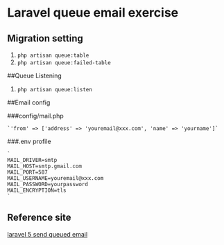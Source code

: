 # Laravel queue email exercise

## Migration setting

  1. `php artisan queue:table`
  2. `php artisan queue:failed-table`

##Queue Listening
  1. `php artisan queue:listen`

##Email config

  ###config/mail.php <br>

    `'from' => ['address' => 'youremail@xxx.com', 'name' => 'yourname']`

  ###.env profile <br>

    `
    MAIL_DRIVER=smtp
    MAIL_HOST=smtp.gmail.com
    MAIL_PORT=587
    MAIL_USERNAME=youremail@xxx.com
    MAIL_PASSWORD=yourpassword
    MAIL_ENCRYPTION=tls
    `

## Reference site
  [laravel 5 send queued email](https://www.youtube.com/watch?v=FiQn87SA7to)
